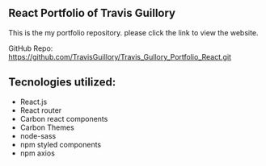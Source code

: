 ## React Portfolio of Travis Guillory

This is the my portfolio repository. please click the link to view the website.

GitHub Repo: https://github.com/TravisGuillory/Travis_Gullory_Portfolio_React.git



## Tecnologies utilized:

* React.js
* React router
* Carbon react components
* Carbon Themes
* node-sass
* npm styled components
* npm axios






